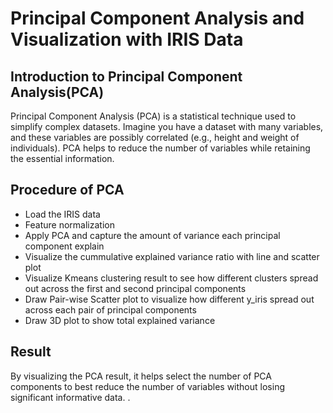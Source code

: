# Principal Component Analysis and Visualization with IRIS Data

## Introduction to Principal Component Analysis(PCA)
Principal Component Analysis (PCA) is a statistical technique used to simplify complex datasets. Imagine you have a dataset with many variables, and these variables are possibly correlated (e.g., height and weight of individuals). PCA helps to reduce the number of variables while retaining the essential information.

## Procedure of PCA
* Load the IRIS data
* Feature normalization
* Apply PCA and capture the amount of variance each principal component explain
* Visualize the cummulative explained variance ratio with line and scatter plot
* Visualize Kmeans clustering result to see how different clusters spread out across the first and second principal components
* Draw Pair-wise Scatter plot to visualize how different y_iris spread out across each pair of principal components
* Draw 3D plot to show total explained variance


## Result
By visualizing the PCA result, it helps select the number of PCA components to best reduce the number of variables without losing significant informative data. .
